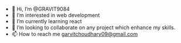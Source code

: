 - 👋 Hi, I’m @GRAVIT9084
- 👀 I’m interested in web development
- 🌱 I’m currently learning react
- 💞️ I’m looking to collaborate on any project which enhance my skills.
- 📫 How to reach me garvitchoudhary09@gmail.com

<!---
GRAVIT9084/GRAVIT9084 is a ✨ special ✨ repository because its `README.md` (this file) appears on your GitHub profile.
You can click the Preview link to take a look at your changes.
--->
